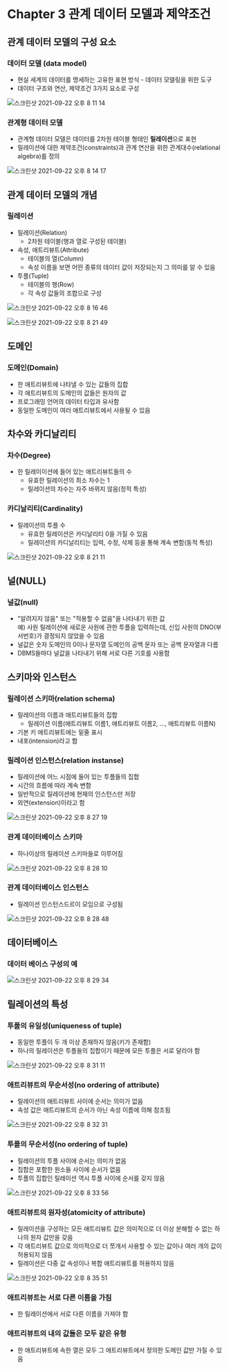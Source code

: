 # Chapter 3 관계 데이터 모델과 제약조건

## 관계 데이터 모델의 구성 요소

### 데이터 모델 (data model)

- 현실 세계의 데이터를 명세하는 고유한 표현 방식 - 데이터 모델링을 위한 도구
- 데이터 구조와 연산, 제약조건 3가지 요소로 구성

![스크린샷 2021-09-22 오후 8 11 14](https://user-images.githubusercontent.com/70752848/134333574-122315ef-d806-4e2a-9844-1f2afecc8786.png)

### 관계형 데이터 모델

- 관계형 데이터 모델은 데이터를 2차원 테이블 형태인 **릴레이션**으로 표현
- 릴레이션에 대한 제약조건(constraints)과 관계 연산을 위한 관계대수(relational algebra)를 정의

![스크린샷 2021-09-22 오후 8 14 17](https://user-images.githubusercontent.com/70752848/134333828-f4bb3014-0ef7-4ed6-a1ea-d5131677d838.png)

## 관계 데이터 모델의 개념

### 릴레이션

- 릴레이션(Relation)
  - 2차원 테이블(행과 열로 구성된 테이블)
- 속성, 애트리뷰트(Attribute)
  - 테이블의 열(Column)
  - 속성 이름을 보면 어떤 종류의 데이터 값이 저장되는지 그 의미를 알 수 있음
- 투플(Tuple)
  - 테이블의 행(Row)
  - 각 속성 값들의 조합으로 구성

![스크린샷 2021-09-22 오후 8 16 46](https://user-images.githubusercontent.com/70752848/134334145-0e39be6c-f7f3-4579-8fc3-1219f0113883.png)

![스크린샷 2021-09-22 오후 8 21 49](https://user-images.githubusercontent.com/70752848/134334889-c195bb55-f960-4182-8d2b-098095934c5b.png)

## 도메인

### 도메인(Domain)

- 한 애트리뷰트에 나타낼 수 있는 값들의 집합
- 각 애트리뷰트의 도메인의 값들은 원자의 값
- 프로그래밍 언어의 데이터 타입과 유사함
- 동일한 도메인이 여러 애트리뷰트에서 사용될 수 있음

## 차수와 카디날리티

### 차수(Degree)

- 한 릴레이이션에 들어 있는 애트리뷰트들의 수
  - 유효한 릴레이션의 최소 차수는 1
  - 릴레이션의 차수는 자주 바뀌지 않음(정적 특성)

### 카디날리티(Cardinality)

- 릴레이션의 투플 수
  - 유효한 릴레이션은 카디날리티 0을 가질 수 있음
  - 릴레이션의 카디날리티는 입력, 수정, 삭제 등을 통해 계속 변함(동적 특성)

![스크린샷 2021-09-22 오후 8 21 11](https://user-images.githubusercontent.com/70752848/134334795-5e76a3c2-8c4f-47d2-9eb7-b4f6bbdf59b9.png)

## 널(NULL)

### 널값(null)

- "알려지지 않음" 또는 "적용할 수 없음"을 나타내기 위한 값  
  예) 사원 릴레이션에 새로운 사원에 관한 투플을 입력하는데, 신입 사원의 DNO(부서번호)가 결정되지 않았을 수 있음
- 널값은 숫자 도메인의 0이나 문자열 도메인의 공백 문자 또는 공백 문자열과 다름
- DBMS들마다 널값을 나타내기 위해 서로 다른 기호를 사용함

## 스키마와 인스턴스

### 릴레이션 스키마(relation schema)

- 릴레이션의 이름과 애트리뷰트들의 집합
  - 릴레이션 이름(애트리뷰트 이름1, 애트리뷰트 이름2, ..., 애트리뷰트 이름N)
- 기본 키 애트리뷰트에는 밑줄 표시
- 내포(intension)라고 함

### 릴레이션 인스턴스(relation instanse)

- 릴레이션에 어느 시점에 들어 있는 투플들의 집합
- 시간의 흐름에 따라 계속 변함
- 일반적으로 릴레이션에 현재의 인스턴스만 저장
- 외연(extension)이라고 함

![스크린샷 2021-09-22 오후 8 27 19](https://user-images.githubusercontent.com/70752848/134335560-73e99c7e-d4f2-44c3-ba57-ead383d96f10.png)

### 관계 데이터베이스 스키마

- 하나이상의 릴레이션 스키마들로 이루어짐

![스크린샷 2021-09-22 오후 8 28 10](https://user-images.githubusercontent.com/70752848/134335668-13bee491-f78f-4df3-9265-336996256ded.png)

### 관계 데이터베이스 인스턴스

- 릴레이션 인스턴스드르이 모임으로 구성됨

![스크린샷 2021-09-22 오후 8 28 48](https://user-images.githubusercontent.com/70752848/134335749-3cee21ea-8e96-4a02-a4c4-0759f522ebac.png)

## 데이터베이스

### 데이터 베이스 구성의 예

![스크린샷 2021-09-22 오후 8 29 34](https://user-images.githubusercontent.com/70752848/134335833-b59310d0-888a-46e6-8a28-917f6c3ebe9f.png)

## 릴레이션의 특성

### 투플의 유일성(uniqueness of tuple)

- 동일한 투플이 두 개 이상 존재하지 않음(키가 존재함)
- 하나의 릴레이션은 투플들의 집합이기 때문에 모든 투플은 서로 달라야 함

![스크린샷 2021-09-22 오후 8 31 11](https://user-images.githubusercontent.com/70752848/134336026-06604f1e-ce14-456c-b441-2d34f70fa046.png)

### 애트리뷰트의 무순서성(no ordering of attribute)

- 릴레이션의 애트리뷰트 사이에 순서는 의미가 없음
- 속성 값은 애트리뷰트의 순서가 아닌 속성 이름에 의해 참조됨

![스크린샷 2021-09-22 오후 8 32 31](https://user-images.githubusercontent.com/70752848/134336199-a698c01a-d3fd-4127-8378-2ed29db68b3c.png)

### 투플의 무순서성(no ordering of tuple)

- 릴레이션의 투플 사이에 순서는 의미가 없음
- 집합은 포함한 원소들 사이에 순서가 없음
- 투플의 집합인 릴레이션 역시 투플 사이에 순서를 갖지 않음

![스크린샷 2021-09-22 오후 8 33 56](https://user-images.githubusercontent.com/70752848/134336390-928a6ea9-7510-448d-a4c5-80600581ae8a.png)

### 애트리뷰트의 원자성(atomicity of attribute)

- 릴레이션을 구성하는 모든 애트리뷰트 값은 의미적으로 더 이상 분해할 수 없는 하나의 원자 값만을 갖음
- 각 애트리뷰트 값으로 의미적으로 더 쪼개서 사용할 수 있는 값이나 여러 개의 값이 허용되지 않음
- 릴레이션은 다중 값 속성이나 복합 애트리뷰트를 허용하지 않음

![스크린샷 2021-09-22 오후 8 35 51](https://user-images.githubusercontent.com/70752848/134336590-7b2f71bd-531a-45fe-9d9c-e54c9fbf054a.png)

### 애트리뷰트는 서로 다른 이름을 가짐

- 한 릴레이션에서 서로 다른 이름을 가져야 함

### 애트리뷰트의 내의 값들은 모두 같은 유형

- 한 애트리뷰트에 속한 열은 모두 그 애트리뷰트에서 정의한 도메인 값만 가질 수 있음
